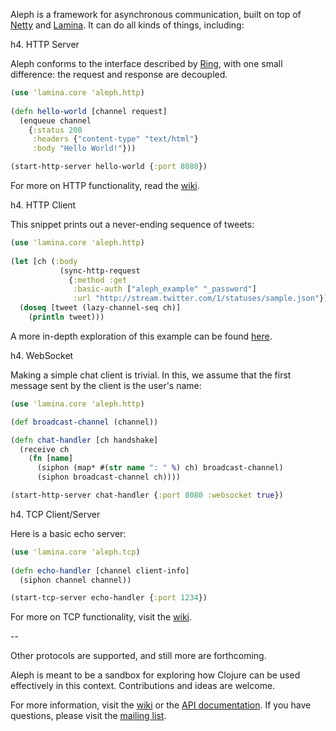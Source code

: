 Aleph is a framework for asynchronous communication, built on top of [Netty](http://www.jboss.org/netty) and [Lamina](http://github.com/ztellman/lamina).  It can do all kinds of things, including:

h4. HTTP Server

Aleph conforms to the interface described by [Ring](http://github.com/mmcgrana/ring), with one small difference: the request and response are decoupled.

```clj
(use 'lamina.core 'aleph.http)
	
(defn hello-world [channel request]
  (enqueue channel
    {:status 200
     :headers {"content-type" "text/html"}
     :body "Hello World!"}))

(start-http-server hello-world {:port 8080})
```

For more on HTTP functionality, read the [wiki](https://github.com/ztellman/aleph/wiki/HTTP).

h4. HTTP Client

This snippet prints out a never-ending sequence of tweets:

```clj
(use 'lamina.core 'aleph.http)
	
(let [ch (:body
           (sync-http-request
             {:method :get
              :basic-auth ["aleph_example" "_password"]
              :url "http://stream.twitter.com/1/statuses/sample.json"}))]
  (doseq [tweet (lazy-channel-seq ch)]
    (println tweet)))
```

A more in-depth exploration of this example can be found [here](http://github.com/ztellman/aleph/wiki/Consuming-and-Broadcasting-a-Twitter-Stream).

h4. WebSocket

Making a simple chat client is trivial.  In this, we assume that the first message sent by the client is the user's name:

```clj
(use 'lamina.core 'aleph.http)

(def broadcast-channel (channel))

(defn chat-handler [ch handshake]
  (receive ch
    (fn [name]
      (siphon (map* #(str name ": " %) ch) broadcast-channel)
      (siphon broadcast-channel ch))))

(start-http-server chat-handler {:port 8080 :websocket true})
```

h4. TCP Client/Server

Here is a basic echo server:

```clj
(use 'lamina.core 'aleph.tcp)
	
(defn echo-handler [channel client-info]
  (siphon channel channel))

(start-tcp-server echo-handler {:port 1234})
```

For more on TCP functionality, visit the [wiki](https://github.com/ztellman/aleph/wiki/TCP).

--

Other protocols are supported, and still more are forthcoming.

Aleph is meant to be a sandbox for exploring how Clojure can be used effectively in this context.  Contributions and ideas are welcome.

For more information, visit the [wiki](https://github.com/ztellman/aleph/wiki) or the [API documentation](http://ztellman.github.com/aleph/index.html).  If you have questions, please visit the [mailing list](http://groups.google.com/group/aleph-lib).